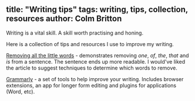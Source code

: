 title: "Writing tips"
tags: writing, tips, collection, resources
author: Colm Britton
--------------------

Writing is a vital skill. A skill worth practising and honing.

Here is a collection of tips and resources I use to improve my writing.

[Removing all the little words](https://nicolascole77.medium.com/little-words-that-ruin-sentences-dec9f37c1a02) - demonstrates removing *one*, *of*, *the*, *that* and *is* from a sentence. The sentence ends up more readable. I would've liked the article to suggest techniques to determine which words to remove.

[Grammarly](grammarly.com) - a set of tools to help improve your writing. Includes browser extensions, an app for longer form editing and plugins for applications (Word, etc).
